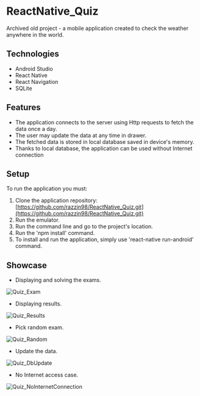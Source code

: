# ReactNative_Quiz
Archived old project - a mobile application created to check the weather anywhere in the world.

## Technologies
- Android Studio
- React Native
- React Navigation
- SQLite

## Features
- The application connects to the server using Http requests to fetch the data once a day.
- The user may update the data at any time in drawer.
- The fetched data is stored in local database saved in device's memory.
- Thanks to local database, the application can be used without Internet connection

## Setup
To run the application you must:
1. Clone the application repository: [https://github.com/razzin98/ReactNative_Quiz.git](https://github.com/razzin98/ReactNative_Quiz.git)
2. Run the emulator.
3. Run the command line and go to the project's location.
4. Run the 'npm install' command.
5. To install and run the application, simply use 'react-native run-android' command.

## Showcase
- Displaying and solving the exams.

![Quiz_Exam](https://user-images.githubusercontent.com/75611423/118502919-70911d80-b72a-11eb-828d-a82775184b9c.gif)

- Displaying results.

![Quiz_Results](https://user-images.githubusercontent.com/75611423/118502960-7a1a8580-b72a-11eb-9158-bfe7a4e9108b.gif)

- Pick random exam.

![Quiz_Random](https://user-images.githubusercontent.com/75611423/118503024-8999ce80-b72a-11eb-9591-3ca74b2d96d0.gif)

- Update the data.

![Quiz_DbUpdate](https://user-images.githubusercontent.com/75611423/118503059-928aa000-b72a-11eb-98ca-0200de31b067.gif)

- No Internet access case.

![Quiz_NoInternetConnection](https://user-images.githubusercontent.com/75611423/118503127-9f0ef880-b72a-11eb-9a35-b8ef5b3b62d1.gif)
